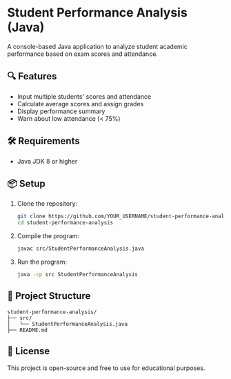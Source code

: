 # Student Performance Analysis (Java)

A console-based Java application to analyze student academic performance based on exam scores and attendance.

## 🔍 Features

- Input multiple students' scores and attendance
- Calculate average scores and assign grades
- Display performance summary
- Warn about low attendance (< 75%)

## 🛠️ Requirements

- Java JDK 8 or higher

## 📦 Setup

1. Clone the repository:
   ```bash
   git clone https://github.com/YOUR_USERNAME/student-performance-analysis.git
   cd student-performance-analysis
   ```

2. Compile the program:
   ```bash
   javac src/StudentPerformanceAnalysis.java
   ```

3. Run the program:
   ```bash
   java -cp src StudentPerformanceAnalysis
   ```

## 📁 Project Structure

```
student-performance-analysis/
├── src/
│   └── StudentPerformanceAnalysis.java
├── README.md
```

## 📌 License

This project is open-source and free to use for educational purposes.
